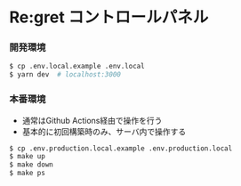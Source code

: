 # Re:gret コントロールパネル

### 開発環境

```bash
$ cp .env.local.example .env.local
$ yarn dev  # localhost:3000
```

### 本番環境

- 通常はGithub Actions経由で操作を行う
- 基本的に初回構築時のみ、サーバ内で操作する

```bash
$ cp .env.production.local.example .env.production.local
$ make up
$ make down
$ make ps
```
